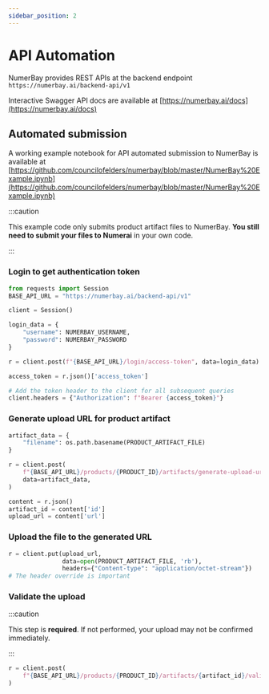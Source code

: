 ```yaml
---
sidebar_position: 2
---
```


# API Automation

NumerBay provides REST APIs at the backend endpoint `https://numerbay.ai/backend-api/v1`

Interactive Swagger API docs are available at [https://numerbay.ai/docs](https://numerbay.ai/docs)

## Automated submission

A working example notebook for API automated submission to NumerBay is available at [https://github.com/councilofelders/numerbay/blob/master/NumerBay%20Example.ipynb](https://github.com/councilofelders/numerbay/blob/master/NumerBay%20Example.ipynb)

:::caution

This example code only submits product artifact files to NumerBay. **You still need to submit your files to Numerai** in your own code.

:::

### Login to get authentication token

```python
from requests import Session
BASE_API_URL = "https://numerbay.ai/backend-api/v1"

client = Session()

login_data = {
    "username": NUMERBAY_USERNAME,
    "password": NUMERBAY_PASSWORD
}

r = client.post(f"{BASE_API_URL}/login/access-token", data=login_data)

access_token = r.json()['access_token']

# Add the token header to the client for all subsequent queries
client.headers = {"Authorization": f"Bearer {access_token}"}
```

### Generate upload URL for product artifact

```python
artifact_data = {
    "filename": os.path.basename(PRODUCT_ARTIFACT_FILE)
}

r = client.post(
    f"{BASE_API_URL}/products/{PRODUCT_ID}/artifacts/generate-upload-url",
    data=artifact_data,
)

content = r.json()
artifact_id = content['id']
upload_url = content['url']
```

### Upload the file to the generated URL

```python
r = client.put(upload_url, 
               data=open(PRODUCT_ARTIFACT_FILE, 'rb'), 
               headers={"Content-type": "application/octet-stream"})
# The header override is important
```

### Validate the upload

:::caution

This step is **required**. If not performed, your upload may not be confirmed immediately.

:::

```python
r = client.post(
    f"{BASE_API_URL}/products/{PRODUCT_ID}/artifacts/{artifact_id}/validate-upload",
)
```
